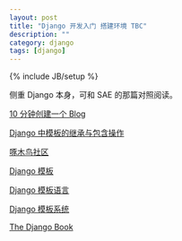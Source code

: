 ```yaml
---
layout: post
title: "Django 开发入门 搭建环境 TBC"
description: ""
category: django
tags: [django]
---
```

{% include JB/setup %}

侧重 Django 本身，可和 SAE 的那篇对照阅读。


[10 分钟创建一个 Blog](http://my.oschina.net/sanpeterguo/blog/83941)

[Django 中模板的继承与包含操作](http://blog.csdn.net/shanliangliuxing/article/details/8157086)

[啄木鸟社区](http://woodpecker.org.cn/)

[Django 模板](http://pwwang.com/2010/03/26/django_templates/)

[Django 模板语言](http://www.cnblogs.com/mfryf/archive/2012/07/17/2595019.html)

[Django 模板系统](http://blog.csdn.net/zhangxinrun/article/details/8095118)

[The Django Book](http://www.czug.org/python/django/04.html)